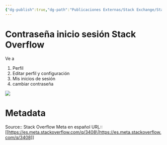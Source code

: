 ```yaml
---
{"dg-publish":true,"dg-path":"Publicaciones Externas/Stack Exchange/Stack Overflow en español/Stack Overflow en español Meta/es.meta.stackoverflow.com-3408.md","permalink":"/publicaciones-externas/stack-exchange/stack-overflow-en-espanol/stack-overflow-en-espanol-meta/es-meta-stackoverflow-com-3408/","title":"Contraseña inicio sesión Stack Overflow","hide":true,"noteIcon":"\"0\"","created":"2024-04-03T12:49:10.421-06:00","updated":"2024-04-05T16:44:02.996-06:00"}
---
```


# Contraseña inicio sesión Stack Overflow

Ve a 

1. Perfil
2. Editar perfil y configuración
3. Mis inicios de sesión
4. cambiar contraseña

[![][1]][1]


  [1]: https://i.stack.imgur.com/zKDRT.png

# Metadata
Source:: Stack Overflow Meta en español
URL:: [[https://es.meta.stackoverflow.com/q/3408\|https://es.meta.stackoverflow.com/q/3408]]

